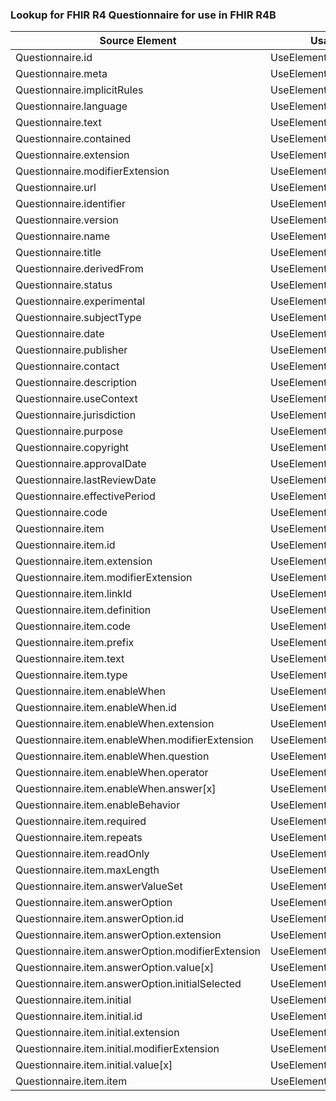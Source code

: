 ### Lookup for FHIR R4 Questionnaire for use in FHIR R4B

| Source Element | Usage | Target |
| -------------- | ----- | ------ |
| Questionnaire.id | UseElementSameName | Questionnaire.id |
| Questionnaire.meta | UseElementSameName | Questionnaire.meta |
| Questionnaire.implicitRules | UseElementSameName | Questionnaire.implicitRules |
| Questionnaire.language | UseElementSameName | Questionnaire.language |
| Questionnaire.text | UseElementSameName | Questionnaire.text |
| Questionnaire.contained | UseElementSameName | Questionnaire.contained |
| Questionnaire.extension | UseElementSameName | Questionnaire.extension |
| Questionnaire.modifierExtension | UseElementSameName | Questionnaire.modifierExtension |
| Questionnaire.url | UseElementSameName | Questionnaire.url |
| Questionnaire.identifier | UseElementSameName | Questionnaire.identifier |
| Questionnaire.version | UseElementSameName | Questionnaire.version |
| Questionnaire.name | UseElementSameName | Questionnaire.name |
| Questionnaire.title | UseElementSameName | Questionnaire.title |
| Questionnaire.derivedFrom | UseElementSameName | Questionnaire.derivedFrom |
| Questionnaire.status | UseElementSameName | Questionnaire.status |
| Questionnaire.experimental | UseElementSameName | Questionnaire.experimental |
| Questionnaire.subjectType | UseElementSameName | Questionnaire.subjectType |
| Questionnaire.date | UseElementSameName | Questionnaire.date |
| Questionnaire.publisher | UseElementSameName | Questionnaire.publisher |
| Questionnaire.contact | UseElementSameName | Questionnaire.contact |
| Questionnaire.description | UseElementSameName | Questionnaire.description |
| Questionnaire.useContext | UseElementSameName | Questionnaire.useContext |
| Questionnaire.jurisdiction | UseElementSameName | Questionnaire.jurisdiction |
| Questionnaire.purpose | UseElementSameName | Questionnaire.purpose |
| Questionnaire.copyright | UseElementSameName | Questionnaire.copyright |
| Questionnaire.approvalDate | UseElementSameName | Questionnaire.approvalDate |
| Questionnaire.lastReviewDate | UseElementSameName | Questionnaire.lastReviewDate |
| Questionnaire.effectivePeriod | UseElementSameName | Questionnaire.effectivePeriod |
| Questionnaire.code | UseElementSameName | Questionnaire.code |
| Questionnaire.item | UseElementSameName | Questionnaire.item |
| Questionnaire.item.id | UseElementSameName | Questionnaire.item.id |
| Questionnaire.item.extension | UseElementSameName | Questionnaire.item.extension |
| Questionnaire.item.modifierExtension | UseElementSameName | Questionnaire.item.modifierExtension |
| Questionnaire.item.linkId | UseElementSameName | Questionnaire.item.linkId |
| Questionnaire.item.definition | UseElementSameName | Questionnaire.item.definition |
| Questionnaire.item.code | UseElementSameName | Questionnaire.item.code |
| Questionnaire.item.prefix | UseElementSameName | Questionnaire.item.prefix |
| Questionnaire.item.text | UseElementSameName | Questionnaire.item.text |
| Questionnaire.item.type | UseElementSameName | Questionnaire.item.type |
| Questionnaire.item.enableWhen | UseElementSameName | Questionnaire.item.enableWhen |
| Questionnaire.item.enableWhen.id | UseElementSameName | Questionnaire.item.enableWhen.id |
| Questionnaire.item.enableWhen.extension | UseElementSameName | Questionnaire.item.enableWhen.extension |
| Questionnaire.item.enableWhen.modifierExtension | UseElementSameName | Questionnaire.item.enableWhen.modifierExtension |
| Questionnaire.item.enableWhen.question | UseElementSameName | Questionnaire.item.enableWhen.question |
| Questionnaire.item.enableWhen.operator | UseElementSameName | Questionnaire.item.enableWhen.operator |
| Questionnaire.item.enableWhen.answer[x] | UseElementSameName | Questionnaire.item.enableWhen.answer[x] |
| Questionnaire.item.enableBehavior | UseElementSameName | Questionnaire.item.enableBehavior |
| Questionnaire.item.required | UseElementSameName | Questionnaire.item.required |
| Questionnaire.item.repeats | UseElementSameName | Questionnaire.item.repeats |
| Questionnaire.item.readOnly | UseElementSameName | Questionnaire.item.readOnly |
| Questionnaire.item.maxLength | UseElementSameName | Questionnaire.item.maxLength |
| Questionnaire.item.answerValueSet | UseElementSameName | Questionnaire.item.answerValueSet |
| Questionnaire.item.answerOption | UseElementSameName | Questionnaire.item.answerOption |
| Questionnaire.item.answerOption.id | UseElementSameName | Questionnaire.item.answerOption.id |
| Questionnaire.item.answerOption.extension | UseElementSameName | Questionnaire.item.answerOption.extension |
| Questionnaire.item.answerOption.modifierExtension | UseElementSameName | Questionnaire.item.answerOption.modifierExtension |
| Questionnaire.item.answerOption.value[x] | UseElementSameName | Questionnaire.item.answerOption.value[x] |
| Questionnaire.item.answerOption.initialSelected | UseElementSameName | Questionnaire.item.answerOption.initialSelected |
| Questionnaire.item.initial | UseElementSameName | Questionnaire.item.initial |
| Questionnaire.item.initial.id | UseElementSameName | Questionnaire.item.initial.id |
| Questionnaire.item.initial.extension | UseElementSameName | Questionnaire.item.initial.extension |
| Questionnaire.item.initial.modifierExtension | UseElementSameName | Questionnaire.item.initial.modifierExtension |
| Questionnaire.item.initial.value[x] | UseElementSameName | Questionnaire.item.initial.value[x] |
| Questionnaire.item.item | UseElementSameName | Questionnaire.item.item |
